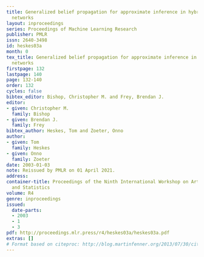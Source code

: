```yaml
---
title: Generalized belief propagation for approximate inference in hybrid Bayesian
  networks
layout: inproceedings
series: Proceedings of Machine Learning Research
publisher: PMLR
issn: 2640-3498
id: heskes03a
month: 0
tex_title: Generalized belief propagation for approximate inference in hybrid Bayesian
  networks
firstpage: 132
lastpage: 140
page: 132-140
order: 132
cycles: false
bibtex_editor: Bishop, Christopher M. and Frey, Brendan J.
editor:
- given: Christopher M.
  family: Bishop
- given: Brendan J.
  family: Frey
bibtex_author: Heskes, Tom and Zoeter, Onno
author:
- given: Tom
  family: Heskes
- given: Onno
  family: Zoeter
date: 2003-01-03
note: Reissued by PMLR on 01 April 2021.
address:
container-title: Proceedings of the Ninth International Workshop on Artificial Intelligence
  and Statistics
volume: R4
genre: inproceedings
issued:
  date-parts:
  - 2003
  - 1
  - 3
pdf: http://proceedings.mlr.press/r4/heskes03a/heskes03a.pdf
extras: []
# Format based on citeproc: http://blog.martinfenner.org/2013/07/30/citeproc-yaml-for-bibliographies/
---
```

